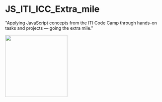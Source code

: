 # JS_ITI_ICC_Extra_mile

"Applying JavaScript concepts from the ITI Code Camp through hands-on tasks and projects — going the extra mile."

<img src="https://github.com/user-attachments/assets/8f91f405-5801-45f8-9440-452f4db45955" height="200">
